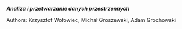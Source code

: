 ***Analiza i przetwarzanie danych przestrzennych***

Authors: Krzysztof Wołowiec, Michał Groszewski, Adam Grochowski
